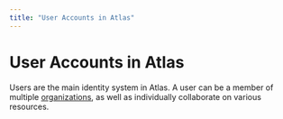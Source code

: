 ```yaml
---
title: "User Accounts in Atlas"
---
```


# User Accounts in Atlas

Users are the main identity system in Atlas. A user can
be a member of multiple [organizations](/help/organizations), as well as individually collaborate on various resources.

